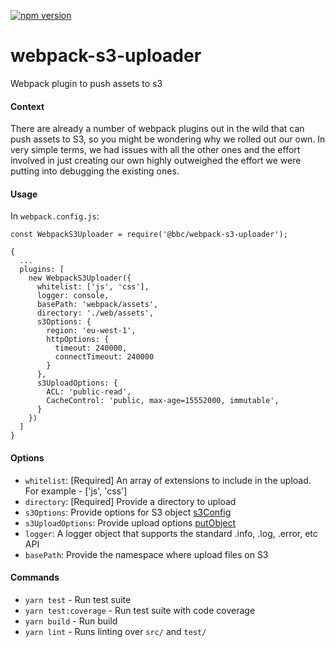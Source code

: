 [![npm version](https://badge.fury.io/js/%40bbc%2Fwebpack-s3-uploader.svg)](https://badge.fury.io/js/%40bbc%2Fwebpack-s3-uploader)

# webpack-s3-uploader
Webpack plugin to push assets to s3

#### Context
There are already a number of webpack plugins out in the wild that can push assets to S3, so you might be wondering why we rolled out our own. In very simple terms, we had issues with all the other ones and the effort involved in just creating our own highly outweighed the effort we were putting into debugging the existing ones.

#### Usage
In `webpack.config.js`:
```
const WebpackS3Uploader = require('@bbc/webpack-s3-uploader');

{
  ...
  plugins: [
    new WebpackS3Uploader({
      whitelist: ['js', 'css'],
      logger: console,
      basePath: 'webpack/assets',
      directory: './web/assets',
      s3Options: {
        region: 'eu-west-1',
        httpOptions: {
          timeout: 240000,
          connectTimeout: 240000
        }
      },
      s3UploadOptions: {
        ACL: 'public-read',
        CacheControl: 'public, max-age=15552000, immutable',
      }
    })
  ]
}
```

#### Options
- `whitelist`: [Required] An array of extensions to include in the upload. For example - ['js', 'css']
- `directory`: [Required] Provide a directory to upload
- `s3Options`: Provide options for S3 object [s3Config](http://docs.aws.amazon.com/AWSJavaScriptSDK/latest/AWS/Config.html#constructor-property)
- `s3UploadOptions`: Provide upload options [putObject](http://docs.aws.amazon.com/AWSJavaScriptSDK/latest/AWS/S3.html#putObject-property )
- `logger`: A logger object that supports the standard .info, .log, .error, etc API
- `basePath`: Provide the namespace where upload files on S3


#### Commands
- `yarn test` - Run test suite
- `yarn test:coverage` - Run test suite with code coverage
- `yarn build` - Run build
- `yarn lint` - Runs linting over `src/` and `test/`
